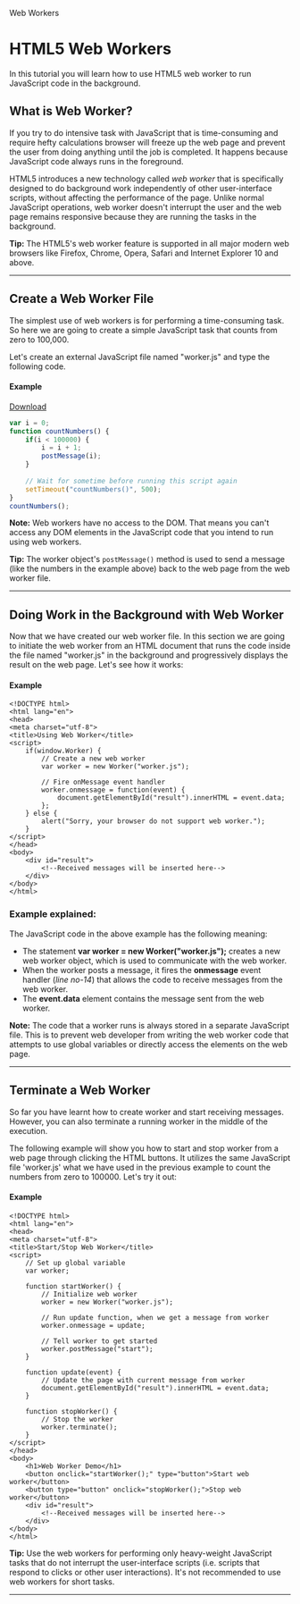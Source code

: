 Web Workers

# HTML5 Web Workers

In this tutorial you will learn how to use HTML5 web worker to run JavaScript code in the background.

## What is Web Worker?

If you try to do intensive task with JavaScript that is time-consuming and require hefty calculations browser will freeze up the web page and prevent the user from doing anything until the job is completed. It happens because JavaScript code always runs in the foreground.

HTML5 introduces a new technology called _web worker_ that is specifically designed to do background work independently of other user-interface scripts, without affecting the performance of the page. Unlike normal JavaScript operations, web worker doesn't interrupt the user and the web page remains responsive because they are running the tasks in the background.

**Tip:** The HTML5's web worker feature is supported in all major modern web browsers like Firefox, Chrome, Opera, Safari and Internet Explorer 10 and above.

* * *

## Create a Web Worker File

The simplest use of web workers is for performing a time-consuming task. So here we are going to create a simple JavaScript task that counts from zero to 100,000.

Let's create an external JavaScript file named "worker.js" and type the following code.

#### Example

[Download](https://www.tutorialrepublic.com/html-tutorial/../examples/downloads/html5-web-worker-file.zip "Download Source Code")

```javascript
var i = 0;
function countNumbers() {
    if(i < 100000) {
        i = i + 1;
        postMessage(i);
    }
 
    // Wait for sometime before running this script again
    setTimeout("countNumbers()", 500);
}
countNumbers();
```

**Note:** Web workers have no access to the DOM. That means you can't access any DOM elements in the JavaScript code that you intend to run using web workers.

**Tip:** The worker object's `postMessage()` method is used to send a message (like the numbers in the example above) back to the web page from the web worker file.

* * *

## Doing Work in the Background with Web Worker

Now that we have created our web worker file. In this section we are going to initiate the web worker from an HTML document that runs the code inside the file named "worker.js" in the background and progressively displays the result on the web page. Let's see how it works:

#### Example

```markup
<!DOCTYPE html>
<html lang="en">
<head>
<meta charset="utf-8">
<title>Using Web Worker</title>
<script>
    if(window.Worker) {
        // Create a new web worker
        var worker = new Worker("worker.js");
        
        // Fire onMessage event handler
        worker.onmessage = function(event) {
            document.getElementById("result").innerHTML = event.data;
        };
    } else {
        alert("Sorry, your browser do not support web worker.");
    }
</script>
</head>
<body>
    <div id="result">
        <!--Received messages will be inserted here-->
    </div>
</body>
</html>
```

### Example explained:

The JavaScript code in the above example has the following meaning:

*   The statement **var worker = new Worker("worker.js");** creates a new web worker object, which is used to communicate with the web worker.
*   When the worker posts a message, it fires the **onmessage** event handler (_line no-14_) that allows the code to receive messages from the web worker.
*   The **event.data** element contains the message sent from the web worker.

**Note:** The code that a worker runs is always stored in a separate JavaScript file. This is to prevent web developer from writing the web worker code that attempts to use global variables or directly access the elements on the web page.

* * *

## Terminate a Web Worker

So far you have learnt how to create worker and start receiving messages. However, you can also terminate a running worker in the middle of the execution.

The following example will show you how to start and stop worker from a web page through clicking the HTML buttons. It utilizes the same JavaScript file 'worker.js' what we have used in the previous example to count the numbers from zero to 100000. Let's try it out:

#### Example

```markup
<!DOCTYPE html>
<html lang="en">
<head>
<meta charset="utf-8">
<title>Start/Stop Web Worker</title>
<script>
    // Set up global variable
    var worker;
    
    function startWorker() {
        // Initialize web worker
        worker = new Worker("worker.js");
        
        // Run update function, when we get a message from worker
        worker.onmessage = update;
        
        // Tell worker to get started
        worker.postMessage("start");
    }
    
    function update(event) {
        // Update the page with current message from worker
        document.getElementById("result").innerHTML = event.data;
    }
    
    function stopWorker() {
        // Stop the worker
        worker.terminate();
    }
</script>
</head>
<body>
    <h1>Web Worker Demo</h1>
    <button onclick="startWorker();" type="button">Start web worker</button>
    <button type="button" onclick="stopWorker();">Stop web worker</button>
    <div id="result">
        <!--Received messages will be inserted here-->
    </div>
</body>
</html>
```

**Tip:** Use the web workers for performing only heavy-weight JavaScript tasks that do not interrupt the user-interface scripts (i.e. scripts that respond to clicks or other user interactions). It's not recommended to use web workers for short tasks.

 * * *